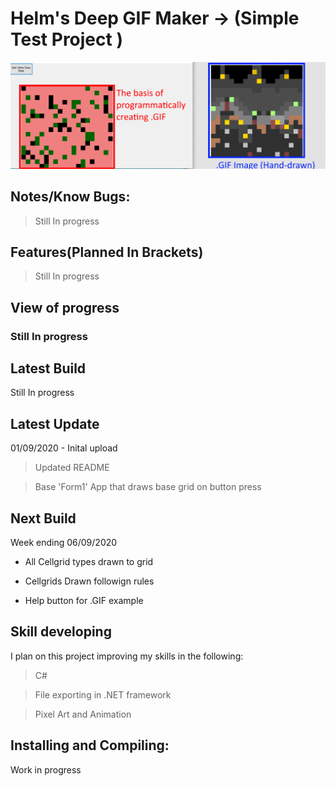 # Helm's Deep GIF Maker -> (Simple Test Project )

![Helms Deep](SalesPitch.PNG)

## Notes/Know Bugs:

> Still In progress

## Features(Planned In Brackets)

> Still In progress

## View of progress


### Still In progress


## Latest Build
Still In progress

## Latest Update

01/09/2020 - Inital upload

> Updated README

>Base 'Form1' App that draws base grid on button press

## Next Build

Week ending 06/09/2020

* All Cellgrid types drawn to grid

* Cellgrids Drawn followign rules

* Help button for .GIF example


## Skill developing

I plan on this project improving my skills in the following:

> C#

> File exporting in .NET framework

>Pixel Art and Animation

## Installing and Compiling:

Work in progress
